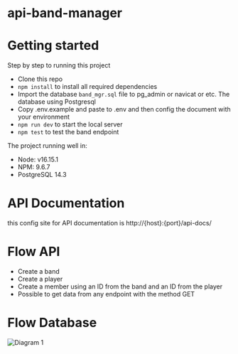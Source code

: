 # api-band-manager

# Getting started
Step by step to running this project
- Clone this repo
- `npm install` to install all required dependencies
- Import the database `band_mgr.sql` file to pg_admin or navicat or etc. The database using Postgresql
- Copy .env.example and paste to .env and then config the document with your environment
- `npm run dev` to start the local server
- `npm test` to test the band endpoint

The project running well in:
- Node: v16.15.1
- NPM: 9.6.7
- PostgreSQL 14.3

# API Documentation
this config site for API documentation is http://{host}:{port}/api-docs/

# Flow API
- Create a band
- Create a player
- Create a member using an ID from the band and an ID from the player
- Possible to get data from any endpoint with the method GET  

# Flow Database
![Diagram 1](https://github.com/dwikiramadhan/api-band-manager/assets/10826698/215bd2eb-1870-4c99-8937-5538391de500)

